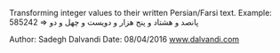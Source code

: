 Transforming integer values to their written Persian/Farsi text.
Example: 585242 => پانصد و هشتاد و پنج هزار و دویست و چهل و دو

Author: Sadegh Dalvandi
Date: 08/04/2016
www.dalvandi.com
